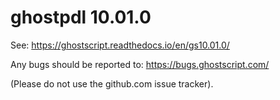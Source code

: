 # ghostpdl 10.01.0

See:
https://ghostscript.readthedocs.io/en/gs10.01.0/

Any bugs should be reported to:
https://bugs.ghostscript.com/

(Please do not use the github.com issue tracker).

